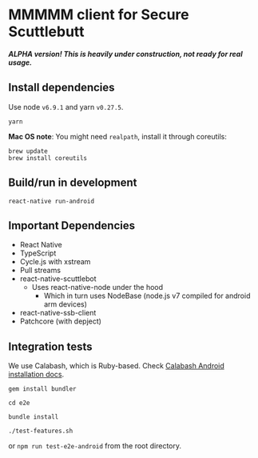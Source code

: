# MMMMM client for Secure Scuttlebutt

***ALPHA version! This is heavily under construction, not ready for real usage.***

## Install dependencies

Use node `v6.9.1` and yarn `v0.27.5`.

```
yarn
```

**Mac OS note**: You might need `realpath`, install it through coreutils:

```
brew update
brew install coreutils
```

## Build/run in development

```
react-native run-android
```

## Important Dependencies

- React Native
- TypeScript
- Cycle.js with xstream
- Pull streams
- react-native-scuttlebot
  - Uses react-native-node under the hood
    - Which in turn uses NodeBase (node.js v7 compiled for android arm devices)
- react-native-ssb-client
- Patchcore (with depject)

## Integration tests

We use Calabash, which is Ruby-based. Check [Calabash Android installation docs](https://github.com/calabash/calabash-android/blob/master/documentation/installation.md).

```
gem install bundler
```

```
cd e2e
```

```
bundle install
```

```
./test-features.sh
```

or `npm run test-e2e-android` from the root directory.
